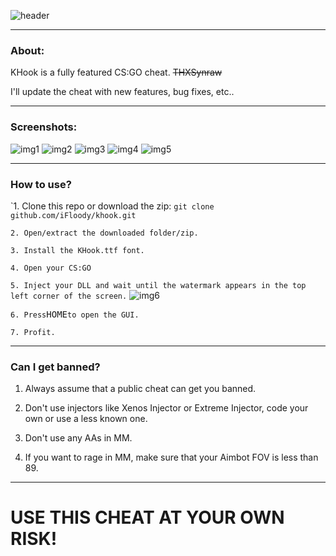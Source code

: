 ![header](http://i.imgur.com/9d4pKMd.png)
___________________________________________________________________________________________________________________________________
### About: ###
KHook is a fully featured CS:GO cheat. ~~THXSynraw~~

I'll update the cheat with new features, bug fixes, etc..


___________________________________________________________________________________________________________________________________
### Screenshots: ###
![img1](http://i.imgur.com/GHrcrbx.jpg)
![img2](http://i.imgur.com/f7hOaSt.jpg)
![img3](http://i.imgur.com/UoNGMJZ.jpg)
![img4](http://i.imgur.com/OOtzMZ9.jpg)
![img5](http://i.imgur.com/zUEBsvX.jpg)
___________________________________________________________________________________________________________________________________
### How to use? ###

`1. Clone this repo or download the zip:
```git clone github.com/iFloody/khook.git```

`2. Open/extract the downloaded folder/zip.`

`3. Install the KHook.ttf font.`

`4. Open your CS:GO`

`5. Inject your DLL and wait until the watermark appears in the top left corner of the screen.`
![img6](http://i.imgur.com/C9tIudO.png)

`6. Press`<kbd>HOME</kbd>`to open the GUI.`

`7. Profit.`

___________________________________________________________________________________________________________________________________
### Can I get banned? ###

1. Always assume that a public cheat can get you banned. 

2. Don't use injectors like Xenos Injector or Extreme Injector, code your own or use a less known one.

3. Don't use any AAs in MM. 

4. If you want to rage in MM, make sure that your Aimbot FOV is less than 89.
___________________________________________________________________________________________________________________________________

# USE THIS CHEAT AT YOUR OWN RISK!
